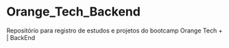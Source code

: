 # Orange_Tech_Backend
Repositório para registro de estudos e projetos do bootcamp Orange Tech + | BackEnd
